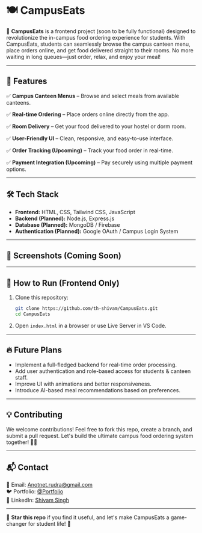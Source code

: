 # 🍽️ CampusEats

🚀 **CampusEats** is a frontend project (soon to be fully functional) designed to revolutionize the in-campus food ordering experience for students. With CampusEats, students can seamlessly browse the campus canteen menu, place orders online, and get food delivered straight to their rooms. No more waiting in long queues—just order, relax, and enjoy your meal!

---

## 🎯 Features

✅ **Campus Canteen Menus** – Browse and select meals from available canteens.

✅ **Real-time Ordering** – Place orders online directly from the app.

✅ **Room Delivery** – Get your food delivered to your hostel or dorm room.

✅ **User-Friendly UI** – Clean, responsive, and easy-to-use interface.

✅ **Order Tracking (Upcoming)** – Track your food order in real-time.

✅ **Payment Integration (Upcoming)** – Pay securely using multiple payment options.

---

## 🛠️ Tech Stack

- **Frontend:** HTML, CSS, Tailwind CSS, JavaScript
- **Backend (Planned):** Node.js, Express.js
- **Database (Planned):** MongoDB / Firebase
- **Authentication (Planned):** Google OAuth / Campus Login System

---

## 📸 Screenshots (Coming Soon)

---

## 🚀 How to Run (Frontend Only)

1. Clone this repository:
   ```sh
   git clone https://github.com/th-shivam/CampusEats.git
   cd CampusEats
   ```
2. Open `index.html` in a browser or use Live Server in VS Code.

---

## 🔥 Future Plans

- Implement a full-fledged backend for real-time order processing.
- Add user authentication and role-based access for students & canteen staff.
- Improve UI with animations and better responsiveness.
- Introduce AI-based meal recommendations based on preferences.

---

## 💡 Contributing

We welcome contributions! Feel free to fork this repo, create a branch, and submit a pull request. Let's build the ultimate campus food ordering system together! 🍕🥤

---

## 📬 Contact

📧 Email: Anotnet.rudra@gmail.com  
🐦 Portfolio: [@Portfolio](https://th-shivam.github.io/Modern_portfolio/)  
📢 LinkedIn: [Shivam Singh](https://www.linkedin.com/in/shivam-singh-352492310)

---

🌟 **Star this repo** if you find it useful, and let's make CampusEats a game-changer for student life! 🎉

